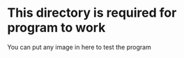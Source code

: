 # This directory is required for program to work

You can put any image in here to test the program
